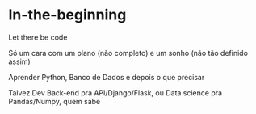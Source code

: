 # In-the-beginning
Let there be code

Só um cara com um plano (não completo) e um sonho (não tão definido assim)

Aprender Python, Banco de Dados e depois o que precisar

  Talvez 
    Dev Back-end pra API/Django/Flask, 
    ou Data science pra Pandas/Numpy, 
    quem sabe
